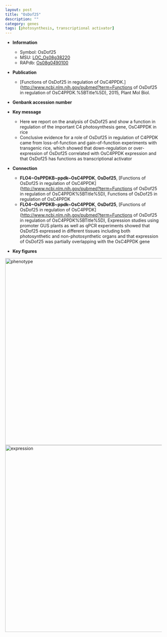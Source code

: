 ```yaml
---
layout: post
title: "OsDof25"
description: ""
category: genes
tags: [photosynthesis, transcriptional activator]
---
```


* **Information**  
    + Symbol: OsDof25  
    + MSU: [LOC_Os08g38220](http://rice.plantbiology.msu.edu/cgi-bin/ORF_infopage.cgi?orf=LOC_Os08g38220)  
    + RAPdb: [Os08g0490100](http://rapdb.dna.affrc.go.jp/viewer/gbrowse_details/irgsp1?name=Os08g0490100)  

* **Publication**  
    + [Functions of OsDof25 in regulation of OsC4PPDK.](http://www.ncbi.nlm.nih.gov/pubmed?term=Functions of OsDof25 in regulation of OsC4PPDK.%5BTitle%5D), 2015, Plant Mol Biol.

* **Genbank accession number**  

* **Key message**  
    + Here we report on the analysis of OsDof25 and show a function in regulation of the important C4 photosynthesis gene, OsC4PPDK in rice
    + Conclusive evidence for a role of OsDof25 in regulation of C4PPDK came from loss-of-function and gain-of-function experiments with transgenic rice, which showed that down-regulation or over-expression of OsDof25 correlated with OsC4PPDK expression and that OsDof25 has functions as transcriptional activator

* **Connection**  
    + __FLO4~OsPPDKB~ppdk~OsC4PPDK__, __OsDof25__, [Functions of OsDof25 in regulation of OsC4PPDK](http://www.ncbi.nlm.nih.gov/pubmed?term=Functions of OsDof25 in regulation of OsC4PPDK%5BTitle%5D), Functions of OsDof25 in regulation of OsC4PPDK
    + __FLO4~OsPPDKB~ppdk~OsC4PPDK__, __OsDof25__, [Functions of OsDof25 in regulation of OsC4PPDK](http://www.ncbi.nlm.nih.gov/pubmed?term=Functions of OsDof25 in regulation of OsC4PPDK%5BTitle%5D), Expression studies using promoter GUS plants as well as qPCR experiments showed that OsDof25 expressed in different tissues including both photosynthetic and non-photosynthetic organs and that expression of OsDof25 was partially overlapping with the OsC4PPDK gene

* **Key figures**  
<img src="http://ricencode.github.io/images/OsDof25.pheno.png" alt="phenotype"  style="width: 600px;"/>

<img src="http://ricencode.github.io/images/OsDof25.exp.png" alt="expression"  style="width: 600px;"/>



